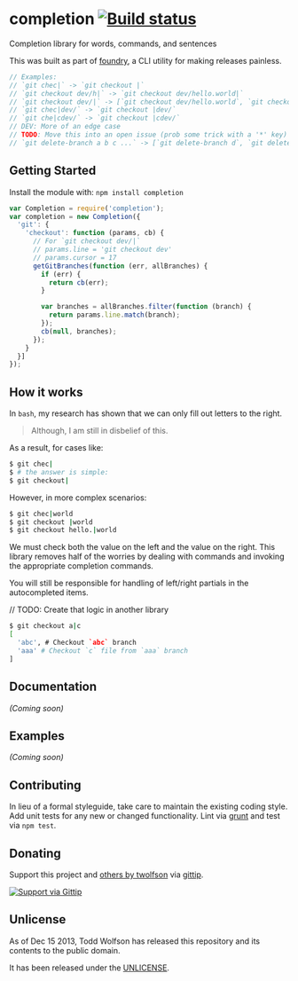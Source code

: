 # completion [![Build status](https://travis-ci.org/twolfson/completion.png?branch=master)](https://travis-ci.org/twolfson/completion)

Completion library for words, commands, and sentences

This was built as part of [foundry][], a CLI utility for making releases painless.

[foundry]: https://github.com/twolfson/foundry

```js
// Examples:
// `git chec|` -> `git checkout |`
// `git checkout dev/h|` -> `git checkout dev/hello.world|`
// `git checkout dev/|` -> [`git checkout dev/hello.world`, `git checkout dev/goodbye.moon`]
// `git chec|dev/` -> `git checkout |dev/`
// `git che|cdev/` -> `git checkout |cdev/`
// DEV: More of an edge case
// TODO: Move this into an open issue (prob some trick with a '*' key)
// `git delete-branch a b c ...` -> [`git delete-branch d`, `git delete-branch e`, `git delete-branch f`]
```

## Getting Started
Install the module with: `npm install completion`

```javascript
var Completion = require('completion');
var completion = new Completion({
  'git': {
    'checkout': function (params, cb) {
      // For `git checkout dev/|`
      // params.line = 'git checkout dev'
      // params.cursor = 17
      getGitBranches(function (err, allBranches) {
        if (err) {
          return cb(err);
        }

        var branches = allBranches.filter(function (branch) {
          return params.line.match(branch);
        });
        cb(null, branches);
      });
    }
  }]
});
```

## How it works
In `bash`, my research has shown that we can only fill out letters to the right.

> Although, I am still in disbelief of this.

As a result, for cases like:

```bash
$ git chec|
$ # the answer is simple:
$ git checkout|
```

However, in more complex scenarios:

```bash
$ git chec|world
$ git checkout |world
$ git checkout hello.|world
```

We must check both the value on the left and the value on the right. This library removes half of the worries by dealing with commands and invoking the appropriate completion commands.

You will still be responsible for handling of left/right partials in the autocompleted items.

// TODO: Create that logic in another library

```bash
$ git checkout a|c
[
  'abc', # Checkout `abc` branch
  'aaa' # Checkout `c` file from `aaa` branch
]
```

## Documentation
_(Coming soon)_

## Examples
_(Coming soon)_

## Contributing
In lieu of a formal styleguide, take care to maintain the existing coding style. Add unit tests for any new or changed functionality. Lint via [grunt](https://github.com/gruntjs/grunt) and test via `npm test`.

## Donating
Support this project and [others by twolfson][gittip] via [gittip][].

[![Support via Gittip][gittip-badge]][gittip]

[gittip-badge]: https://rawgithub.com/twolfson/gittip-badge/master/dist/gittip.png
[gittip]: https://www.gittip.com/twolfson/

## Unlicense
As of Dec 15 2013, Todd Wolfson has released this repository and its contents to the public domain.

It has been released under the [UNLICENSE][].

[UNLICENSE]: UNLICENSE
